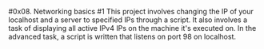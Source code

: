 #0x08. Networking basics #1
This project involves changing the IP of your localhost and a server to specified IPs through a script. It also involves a task of displaying all active IPv4 IPs on the machine it's executed on. In the advanced task, a script is written that listens on port 98 on localhost.

